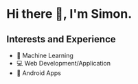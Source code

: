 # Hi there 👋, I'm Simon.

## Interests and Experience
* 🤖 Machine Learning
* 💻 Web Development/Application
* 📱 Android Apps
